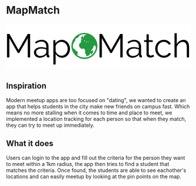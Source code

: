 # MapMatch

![MapMatch_Logo](public/img/logo-nav.png)

## Inspiration
Modern meetup apps are too focused on "dating", we wanted to create an app that helps students in the city make new friends on campus fast. Which means no more stalling when it comes to time and place to meet, we implemented a location tracking for each person so that when they match, they can try to meet up immediately.

## What it does
Users can login to the app and fill out the criteria for the person they want to meet within a 1km radius, the app then tries to find a student that matches the criteria. Once found, the students are able to see eachother's locations and can easily meetup by looking at the pin points on the map.
